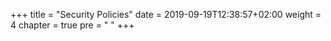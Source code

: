 +++
title = "Security Policies"
date = 2019-09-19T12:38:57+02:00
weight = 4
chapter = true
pre = "<i class='fas fa-shield-alt'></i>&nbsp;"
+++

